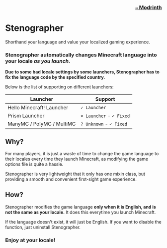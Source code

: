 ### <p align=right>[`→` Modrinth](https://modrinth.com/mod/stenographer)</p>

# Stenographer

Shorthand your language and value your localized gaming experience.

### Stenographer automatically changes Minecraft language into your locale *as you launch.*

**Due to some bad locale settings by some launchers, Stenographer has to fix the language code by the specified country.**

Below is the list of supporting on different launchers:

| Launcher                  | Support                  |
|---------------------------|--------------------------|
| Hello Minecraft! Launcher | `✓ Launcher`             |
| Prism Launcher            | `× Launcher` - `✓ Fixed` |
| ManyMC / PolyMC / MultiMC | `? Unknown` - `✓ Fixed`  |


## Why?

For many players, it is just a waste of time to change the game language to their locales every time they launch Minecraft, as modifying the game options file is quite a hassle.

Stenographer is very lightweight that it only has one mixin class, but providing a smooth and convenient first-sight game experience.

## How?

Stenographer modifies the game language **only when it is English, and is not the same as your locale.** It does this everytime you launch Minecraft.

If the language doesn't exist, it will just be English. If you want to disable the function, just uninstall Stenographer.

### Enjoy at your locale!
